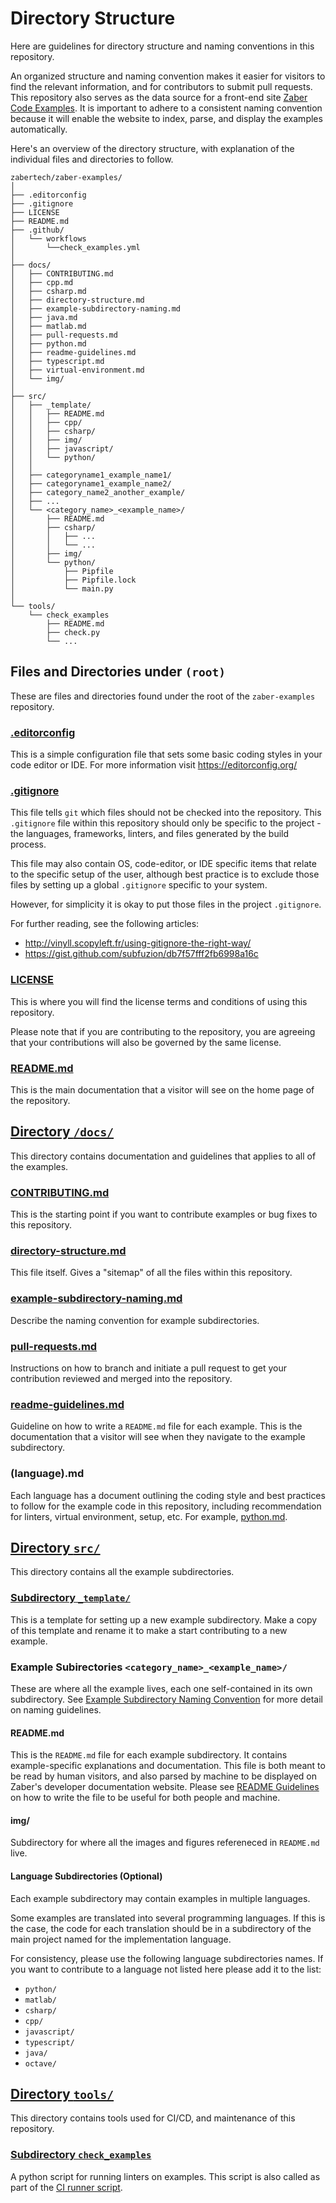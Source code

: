 # Directory Structure

Here are guidelines for directory structure and naming conventions in this repository.

An organized structure and naming convention makes it easier for visitors
to find the relevant information, and for contributors to submit pull requests.
This repository also serves as the data source for a front-end site
[Zaber Code Examples](https://software.zaber.com/examples).
It is important to adhere to a consistent naming convention because it will
enable the website to index, parse, and display the examples automatically.

Here's an overview of the directory structure, with explanation of the individual
files and directories to follow.

    zabertech/zaber-examples/
    │
    ├── .editorconfig
    ├── .gitignore
    ├── LICENSE
    ├── README.md
    ├── .github/
    │   └── workflows
    │       └──check_examples.yml
    │   
    ├── docs/
    │   ├── CONTRIBUTING.md
    │   ├── cpp.md
    │   ├── csharp.md
    │   ├── directory-structure.md
    │   ├── example-subdirectory-naming.md
    │   ├── java.md
    │   ├── matlab.md
    │   ├── pull-requests.md
    │   ├── python.md
    │   ├── readme-guidelines.md
    │   ├── typescript.md
    │   ├── virtual-environment.md
    │   └── img/
    │
    ├── src/
    │   ├── _template/
    │   │   ├── README.md
    │   │   ├── cpp/
    │   │   ├── csharp/
    │   │   ├── img/
    │   │   ├── javascript/
    │   │   └── python/
    │   │
    │   ├── categoryname1_example_name1/
    │   ├── categoryname1_example_name2/
    │   ├── category_name2_another_example/
    │   ├── ...
    │   └── <category_name>_<example_name>/
    │       ├── README.md
    │       ├── csharp/
    │       │   ├── ...
    │       │   └── ...
    │       ├── img/
    │       └── python/
    │           ├── Pipfile
    │           ├── Pipfile.lock
    │           └── main.py
    │
    └── tools/
        └── check_examples
            ├── README.md
            ├── check.py
            └── ...

## Files and Directories under `(root)`

These are files and directories found under the root of the `zaber-examples` repository.

### [.editorconfig](../.editorconfig)

This is a simple configuration file that sets some basic coding styles in your code editor or IDE.
For more information visit https://editorconfig.org/

### [.gitignore](../.gitignore)

This file tells `git` which files should not be checked into the repository.
This `.gitignore` file within this repository should only be specific to the project -
the languages, frameworks, linters, and files generated by the build process.

This file may also contain OS, code-editor, or IDE specific items that relate to the specific
setup of the user, although best practice is to exclude those files
by setting up a global `.gitignore` specific to your system.

However, for simplicity it is okay to put those files in the project `.gitignore`.

For further reading, see the following articles:

- http://vinyll.scopyleft.fr/using-gitignore-the-right-way/
- https://gist.github.com/subfuzion/db7f57fff2fb6998a16c

### [LICENSE](../LICENSE)

This is where you will find the license terms and conditions of using this repository.

Please note that if you are contributing to the repository,
you are agreeing that your contributions will also be governed by the same license.

### [README.md](../README.md)

This is the main documentation that a visitor will see on the home page of the repository.

## [Directory `/docs/`](../docs/)

This directory contains documentation and guidelines that applies to all of the examples.

### [CONTRIBUTING.md](CONTRIBUTING.md)

This is the starting point if you want to contribute examples or bug fixes to this repository.

### [directory-structure.md](directory-structure.md)

This file itself.  Gives a "sitemap" of all the files within this repository.

### [example-subdirectory-naming.md](example-subdirectory-naming.md)

Describe the naming convention for example subdirectories.

### [pull-requests.md](pull-requests.md)

Instructions on how to branch and initiate a pull request to get your contribution reviewed
and merged into the repository.

### [readme-guidelines.md](readme-guidelines.md)

Guideline on how to write a `README.md` file for each example.
This is the documentation that a visitor will see when they navigate to the example subdirectory.

### (language).md

Each language has a document outlining the coding style and best practices to follow
for the example code in this repository, including recommendation for linters,
virtual environment, setup, etc.  For example, [python.md](python.md).

## [Directory `src/`](../src/)

This directory contains all the example subdirectories.

### [Subdirectory `_template/`](../src/_template/)

This is a template for setting up a new example subdirectory.  Make a copy of this template and
rename it to make a start contributing to a new example.

### Example Subirectories `<category_name>_<example_name>/`

These are where all the example lives, each one self-contained in its own subdirectory.
See [Example Subdirectory Naming Convention](example-subdirectory-naming.md) for more detail
on naming guidelines.

#### README.md

This is the `README.md` file for each example subdirectory.  It contains example-specific
explanations and documentation.  This file is both meant to be read by human visitors, and also
parsed by machine to be displayed on Zaber's developer documentation website.
Please see [README Guidelines](readme-guidelines.md) on how to write the file to be useful for
both people and machine.

#### img/

Subdirectory for where all the images and figures refereneced in `README.md` live.

#### Language Subdirectories (Optional)

Each example subdirectory may contain examples in multiple languages.

Some examples are translated into several programming languages.
If this is the case, the code for each translation should be in a subdirectory of the main project
named for the implementation language.

For consistency, please use the following language subdirectories names.
If you want to contribute to a language not listed here please add it to the list:

- `python/`
- `matlab/`
- `csharp/`
- `cpp/`
- `javascript/`
- `typescript/`
- `java/`
- `octave/`

## [Directory `tools/`](../tools/)

This directory contains tools used for CI/CD, and maintenance of this repository.

### [Subdirectory `check_examples`](../tools/check_examples/)

A python script for running linters on examples.
This script is also called as part of the [CI runner script](../.github/workflows/check_examples.yml).
